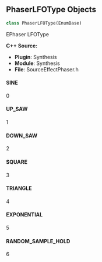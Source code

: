 ## PhaserLFOType Objects

```python
class PhaserLFOType(EnumBase)
```

EPhaser LFOType

**C++ Source:**

- **Plugin**: Synthesis
- **Module**: Synthesis
- **File**: SourceEffectPhaser.h

<a id="unreal.PhaserLFOType.SINE"></a>

#### SINE

0

<a id="unreal.PhaserLFOType.UP_SAW"></a>

#### UP_SAW

1

<a id="unreal.PhaserLFOType.DOWN_SAW"></a>

#### DOWN_SAW

2

<a id="unreal.PhaserLFOType.SQUARE"></a>

#### SQUARE

3

<a id="unreal.PhaserLFOType.TRIANGLE"></a>

#### TRIANGLE

4

<a id="unreal.PhaserLFOType.EXPONENTIAL"></a>

#### EXPONENTIAL

5

<a id="unreal.PhaserLFOType.RANDOM_SAMPLE_HOLD"></a>

#### RANDOM_SAMPLE_HOLD

6

<a id="unreal.RingModulatorTypeSourceEffect"></a>